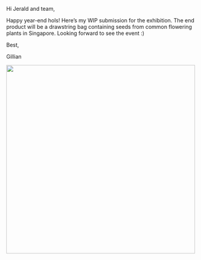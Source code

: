 Hi Jerald and team,

Happy year-end hols! Here’s my WIP submission for the exhibition. The end product will be a drawstring bag containing seeds from common flowering plants in Singapore. Looking forward to see the event :) 

Best,

Gillian

<img src ="images/gillianWIP.jpg" height=auto width=500>

